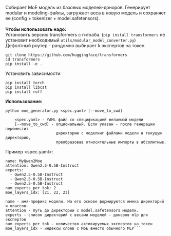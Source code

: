 Собирает MoE модель из базовых моделей-доноров. Генерирует modular и modeling-файлы, загружает веса в новую модель и сохраняет ее (config + tokenizer + model.safetensors).<br><br>**Чтобы использовать надо:**<br>
Установить версию transformers с гитхаба. (`pip install transformers` не установит необходимый `utils/modular_model_converter.py`)<br>
Дефолтный роутер - рандомно выбирает k экспертов на токен.

```
git clone https://github.com/huggingface/transformers
cd transformers
pip install -e .
```
Установить зависимости:
```
pip install torch
pip install libcst
pip install ruff
```

**Использование:**
```
python moe_generator.py <spec.yaml> [--move_to_cwd]
```
```
    <spec.yaml> - YAML файл со спецификацией желаемой модели
    [--move_to_cwd] - опциональный. Если указан - после генерации переместит
                      директорию с моделинг файлами модели в текущую директорию,
                      преобразовав относительные импорты в абсолютные.
```
Пример <spec.yaml>:
```
name: MyQwen2Moe
attention: Qwen2.5-0.5B-Instruct
experts:
  - Qwen2.5-0.5B-Instruct
  - Qwen2.5-0.5B-Instruct
  - Qwen2.5-0.5B-Instruct
num_experts_per_tok: 2
moe_layers_idx: [21, 22, 23]
```
```
name - имя-префикс модели. На его основе формируются имена директорий и классов.
attention - путь до директории с model.safetensors модели.
experts - список директорий с весами моделей - доноров mlp для экспертов
num_experts_per_tok - количество активируемых экспертов на токен
moe_layers_idx - индексы слоев с MoE вместо обычного MLP```
